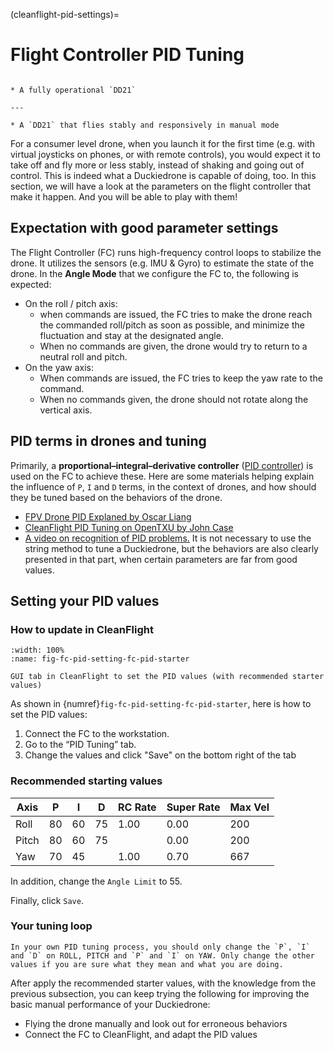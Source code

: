 (cleanflight-pid-settings)=

# Flight Controller PID Tuning

```{needget}

* A fully operational `DD21`

---

* A `DD21` that flies stably and responsively in manual mode

```

For a consumer level drone, when you launch it for the first time (e.g. with virtual joysticks on phones, or with remote controls), you would expect it to take off and fly more or less stably, instead of shaking and going out of control.
This is indeed what a Duckiedrone is capable of doing, too.
In this section, we will have a look at the parameters on the flight controller that make it happen.
And you will be able to play with them!

## Expectation with good parameter settings

The Flight Controller (FC) runs high-frequency control loops to stabilize the drone. It utilizes the sensors (e.g. IMU & Gyro) to estimate the state of the drone. In the **Angle Mode** that we configure the FC to, the following is expected:

* On the roll / pitch axis:
  * when commands are issued, the FC tries to make the drone reach the commanded roll/pitch as soon as possible, and minimize the fluctuation and stay at the designated angle.
  * When no commands are given, the drone would try to return to a neutral roll and pitch.
* On the yaw axis:
  * When commands are issued, the FC tries to keep the yaw rate to the command.
  * When no commands given, the drone should not rotate along the vertical axis.

## PID terms in drones and tuning

Primarily, a **proportional–integral–derivative controller** ([PID controller](https://en.wikipedia.org/wiki/PID_controller)) is used on the FC to achieve these. Here are some materials helping explain the influence of `P`, `I` and `D` terms, in the context of drones, and how should they be tuned based on the behaviors of the drone.

* [FPV Drone PID Explaned by Oscar Liang](https://oscarliang.com/pid/)
* [CleanFlight PID Tuning on OpenTXU by John Case](http://open-txu.org/home/special-interests/multirotor/cleanflight-pid-tuning/)
* [A video on recognition of PID problems.](https://www.youtube.com/watch?v=YNzqTGEl2xQ) It is not necessary to use the string method to tune a Duckiedrone, but the behaviors are also clearly presented in that part, when certain parameters are far from good values.

## Setting your PID values

### How to update in CleanFlight

```{figure} ../_images/fc-pid-setting/FC_PID_starter.png
:width: 100%
:name: fig-fc-pid-setting-fc-pid-starter

GUI tab in CleanFlight to set the PID values (with recommended starter values)
```

As shown in {numref}`fig-fc-pid-setting-fc-pid-starter`, here is how to set the PID values:

1. Connect the FC to the workstation.
1. Go to the “PID Tuning” tab.
1. Change the values and click "Save" on the bottom right of the tab

### Recommended starting values

| Axis  | P   | I   | D   | RC Rate | Super Rate  | Max Vel |
| ---   | --- | --- | --- | ---     | ---         | ---     |
| Roll  | 80  | 60  | 75  | 1.00    | 0.00        | 200     |
| Pitch | 80  | 60  | 75  |         | 0.00        | 200     |
| Yaw   | 70  | 45  |     | 1.00    | 0.70        | 667     |

In addition, change the `Angle Limit` to 55.

Finally, click `Save`.

### Your tuning loop

```{note}
In your own PID tuning process, you should only change the `P`, `I` and `D` on ROLL, PITCH and `P` and `I` on YAW. Only change the other values if you are sure what they mean and what you are doing.
```

After apply the recommended starter values, with the knowledge from the previous subsection, you can keep trying the following for improving the basic manual performance of your Duckiedrone:

* Flying the drone manually and look out for erroneous behaviors
* Connect the FC to CleanFlight, and adapt the PID values